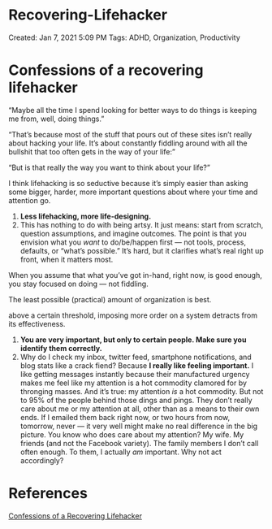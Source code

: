 # Recovering-Lifehacker

Created: Jan 7, 2021 5:09 PM
Tags: ADHD, Organization, Productivity

# Confessions of a recovering lifehacker

“Maybe all the time I spend looking for better ways to do things is keeping me from, well, doing things.”

“That’s because most of the stuff that pours out of these sites isn’t really about hacking your life. It’s about constantly fiddling around with all the bullshit that too often gets in the way of your life:”

“But is that really the way you want to think about your life?”

I think lifehacking is so seductive because it’s simply easier than asking some bigger, harder, more important questions about where your time and attention go.

1. **Less lifehacking, more life-designing.**
2. This has nothing to do with being artsy. It just means: start from scratch, question assumptions, and imagine outcomes. The point is that you envision what you *want* to do/be/happen first — not tools, process, defaults, or “what’s possible.” It’s hard, but it clarifies what’s real right up front, when it matters most.

When you assume that what you’ve got in-hand, right now, is good enough, you stay focused on doing — not fiddling.

The least possible (practical) amount of organization is best.

above a certain threshold, imposing more order on a system detracts from its effectiveness.

1. **You are very important, but only to certain people. Make sure you identify them correctly.**
2. Why do I check my inbox, twitter feed, smartphone notifications, and blog stats like a crack fiend? Because **I really like feeling important.** I like getting messages instantly because their manufactured urgency makes me feel like my attention is a hot commodity clamored for by thronging masses. And it’s true: my attention *is* a hot commodity. But not to 95% of the people behind those dings and pings. They don’t really care about me or my attention at all, other than as a means to their own ends. If I emailed them back right now, or two hours from now, tomorrow, never — it very well might make no real difference in the big picture. You know who does care about my attention? My wife. My friends (and not the Facebook variety). The family members I don’t call often enough. To them, I actually *am* important. Why not act accordingly?

# References

[Confessions of a Recovering Lifehacker](https://lifehacker.com/confessions-of-a-recovering-lifehacker-5912815)